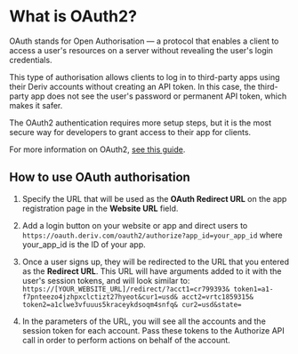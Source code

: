 # What is OAuth2?

OAuth stands for Open Authorisation — a protocol that enables a client to access a user's resources on a server without revealing the user's login credentials.

This type of authorisation allows clients to log in to third-party apps using their Deriv accounts without creating an API token. In this case, the third-party app does not see the user's password or permanent API token, which makes it safer.

The OAuth2 authentication requires more setup steps, but it is the most secure way for developers to grant access to their app for clients.

For more information on OAuth2, [see this guide](https://aaronparecki.com/oauth-2-simplified/).


## How to use OAuth authorisation
1. Specify the URL that will be used as the **OAuth Redirect URL** on the app registration page in the **Website URL** field.

2. Add a login button on your website or app and direct users to `https://oauth.deriv.com/oauth2/authorize?app_id=your_app_id` where your_app_id is the ID of your app.

3. Once a user signs up, they will be redirected to the URL that you entered as the **Redirect URL**. This URL will have arguments added to it with the user's session tokens, and will look similar to: `https://[YOUR_WEBSITE_URL]/redirect/?acct1=cr799393& token1=a1-f7pnteezo4jzhpxclctizt27hyeot&cur1=usd& acct2=vrtc1859315& token2=a1clwe3vfuuus5kraceykdsoqm4snfq& cur2=usd&state=`

4. In the parameters of the URL, you will see all the accounts and the session token for each account. Pass these tokens to the Authorize API call in order to perform actions on behalf of the account.
